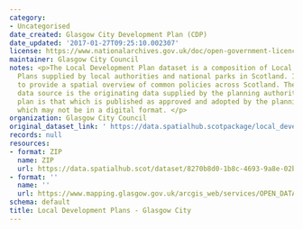 ```yaml
---
category:
- Uncategorised
date_created: Glasgow City Development Plan (CDP)
date_updated: '2017-01-27T09:25:10.002307'
license: https://www.nationalarchives.gov.uk/doc/open-government-licence/version/3/
maintainer: Glasgow City Council
notes: <p>The Local Development Plan dataset is a composition of Local Development
  Plans supplied by local authorities and national parks in Scotland. It is intended
  to provide a spatial overview of common policies across Scotland. The authoritative
  data source is the originating data supplied by the planning authority and the authoritative
  plan is that which is published as approved and adopted by the planning authority,
  which may not be in a digital format. </p>
organization: Glasgow City Council
original_dataset_link: ' https://data.spatialhub.scotpackage/local_development_plans-gc'
records: null
resources:
- format: ZIP
  name: ZIP
  url: https://data.spatialhub.scot/dataset/8270b8d0-1b8c-4693-9a8e-02bc150efb6a/resource/eed73eae-5c73-4d12-967c-7fb45b93f498/download/cpd.zip
- format: ''
  name: ''
  url: https://www.mapping.glasgow.gov.uk/arcgis_web/services/OPEN_DATA/City_Development_Plan/MapServer/WFSServer?request=GetCapabilities&service=WFS
schema: default
title: Local Development Plans - Glasgow City
---
```

